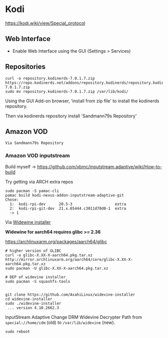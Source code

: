 # Kodi

https://kodi.wiki/view/Special_protocol

## Web Interface

* Enable Web Interface using the GUI (Settings > Services)

## Repositories

    curl -o repository.kodinerds-7.0.1.7.zip https://repo.kodinerds.net/addons/repository.kodinerds/repository.kodinerds-7.0.1.7.zip
    sudo mv repository.kodinerds-7.0.1.7.zip /var/lib/kodi/

Using the GUI Add-on browser, 'install from zip file' to install the kodinerds repository.

Then via kodinerds repository install 'Sandmann79s Repository'

## Amazon VOD

    Via Sandmann79s Repository

### Amazon VOD inputstream

Build myself -> https://github.com/xbmc/inputstream.adaptive/wiki/How-to-build

Try getting via ARCH extra repos

    sudo pacman -S pamac-cli
    pamac build kodi-nexus-addon-inputstream-adaptive-git
    Chose:
      1:  kodi-rpi-dev      20.5-3                   extra
      2:  kodi-rpi-git-dev  21.x.65444.c3011d70d0-1  extra
      -> 1

Via [Widewine installer](https://github.com/AsahiLinux/widevine-installer)

**Widewine for aarch64 requires glibc >= 2.36**

https://archlinuxarm.org/packages/aarch64/glibc

    # higher version of GLIBC
    curl -o glibc-X.XX-X-aarch64.pkg.tar.xz http://mirror.archlinuxarm.org/aarch64/core/glibc-X.XX-X-aarch64.pkg.tar.xz
    sudo pacman -U glibc-X.XX-X-aarch64.pkg.tar.xz

    # DEP of widevine installer
    sudo pacman -S squashfs-tools


    git clone https://github.com/AsahiLinux/widevine-installer
    cd widevine-installer
    sudo ./widevine-installer
     ... version 4.10.2662.3

InputStream Adaptive Change DRM Widevine Decrypter Path from `special://home/cdm` (old) to `/var/lib/widevine` (new).

    sudo reboot
